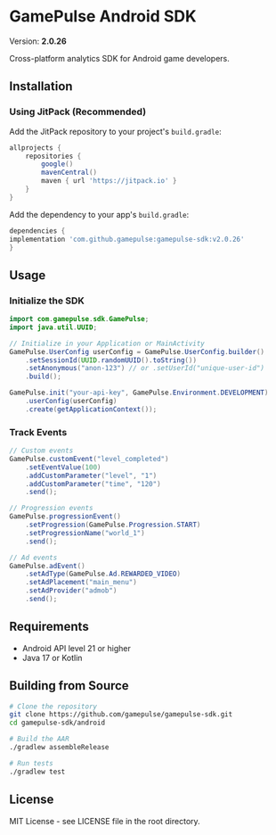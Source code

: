 # GamePulse Android SDK

Version: **2.0.26**

Cross-platform analytics SDK for Android game developers.

## Installation

### Using JitPack (Recommended)

Add the JitPack repository to your project's `build.gradle`:

```gradle
allprojects {
    repositories {
        google()
        mavenCentral()
        maven { url 'https://jitpack.io' }
    }
}
```

Add the dependency to your app's `build.gradle`:

```gradle
dependencies {
implementation 'com.github.gamepulse:gamepulse-sdk:v2.0.26'
}
```

## Usage

### Initialize the SDK

```java
import com.gamepulse.sdk.GamePulse;
import java.util.UUID;

// Initialize in your Application or MainActivity
GamePulse.UserConfig userConfig = GamePulse.UserConfig.builder()
    .setSessionId(UUID.randomUUID().toString())
    .setAnonymous("anon-123") // or .setUserId("unique-user-id")
    .build();

GamePulse.init("your-api-key", GamePulse.Environment.DEVELOPMENT)
    .userConfig(userConfig)
    .create(getApplicationContext());
```

### Track Events

```java
// Custom events
GamePulse.customEvent("level_completed")
    .setEventValue(100)
    .addCustomParameter("level", "1")
    .addCustomParameter("time", "120")
    .send();

// Progression events
GamePulse.progressionEvent()
    .setProgression(GamePulse.Progression.START)
    .setProgressionName("world_1")
    .send();

// Ad events
GamePulse.adEvent()
    .setAdType(GamePulse.Ad.REWARDED_VIDEO)
    .setAdPlacement("main_menu")
    .setAdProvider("admob")
    .send();
```

## Requirements

- Android API level 21 or higher
- Java 17 or Kotlin

## Building from Source

```bash
# Clone the repository
git clone https://github.com/gamepulse/gamepulse-sdk.git
cd gamepulse-sdk/android

# Build the AAR
./gradlew assembleRelease

# Run tests
./gradlew test
```

## License

MIT License - see LICENSE file in the root directory.